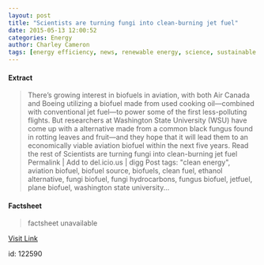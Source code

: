 ```yaml
---
layout: post
title: "Scientists are turning fungi into clean-burning jet fuel"
date: 2015-05-13 12:00:52
categories: Energy
author: Charley Cameron
tags: [energy efficiency, news, renewable energy, science, sustainable materials, clean energy, aviation biofuel, biofuel source, biofuels, clean fuel, ethanol alternative, fungi biofuel, fungi hydrocarbons, fungus biofuel, jetfuel, plane biofuel, washington state university]
---
```



#### Extract
>There&#8217;s growing interest in biofuels in aviation, with both Air Canada and Boeing utilizing a biofuel made from used cooking oil—combined with conventional jet fuel—to power some of the first less-polluting flights. But researchers at Washington State University (WSU) have come up with a alternative made from a common black fungus found in rotting leaves and fruit—and they hope that it will lead them to an economically viable aviation biofuel within the next five years. Read the rest of Scientists are turning fungi into clean-burning jet fuel Permalink | Add to del.icio.us | digg Post tags: "clean energy", aviation biofuel, biofuel source, biofuels, clean fuel, ethanol alternative, fungi biofuel, fungi hydrocarbons, fungus biofuel, jetfuel, plane biofuel, washington state university...

#### Factsheet
>factsheet unavailable

[Visit Link](http://inhabitat.com/scientists-have-turned-common-fungus-into-jet-fuel/)

id:  122590
